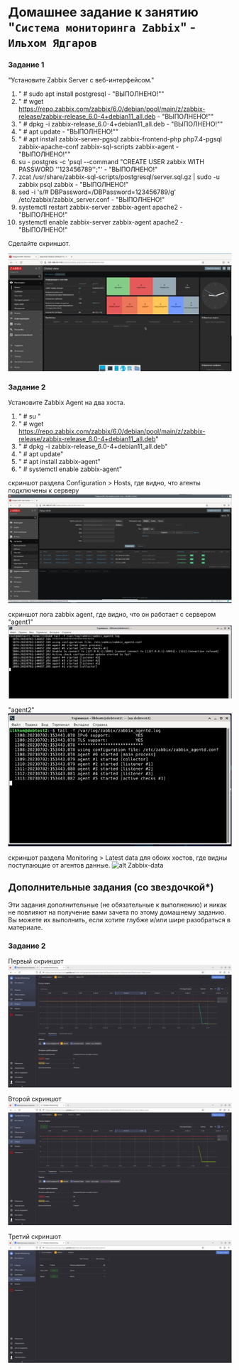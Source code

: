 # Домашнее задание к занятию "`Система мониторинга Zabbix`" - `Ильхом Ядгаров`


### Задание 1

"Установите Zabbix Server с веб-интерфейсом."



1. " # sudo apt install postgresql - "ВЫПОЛНЕНО!""
2. " # wget https://repo.zabbix.com/zabbix/6.0/debian/pool/main/z/zabbix-release/zabbix-release_6.0-4+debian11_all.deb - "ВЫПОЛНЕНО!""
3. " # dpkg -i zabbix-release_6.0-4+debian11_all.deb  - "ВЫПОЛНЕНО!""
4. " # apt update  - "ВЫПОЛНЕНО!""
5. " # apt install zabbix-server-pgsql zabbix-frontend-php php7.4-pgsql zabbix-apache-conf zabbix-sql-scripts zabbix-agent  - "ВЫПОЛНЕНО!""
6. su - postgres -c 'psql --command "CREATE USER zabbix WITH PASSWORD '\'123456789\'';"' - "ВЫПОЛНЕНО!"
7. zcat /usr/share/zabbix-sql-scripts/postgresql/server.sql.gz | sudo -u zabbix psql zabbix  - "ВЫПОЛНЕНО!"
8. sed -i 's/# DBPassword=/DBPassword=123456789/g' /etc/zabbix/zabbix_server.conf  - "ВЫПОЛНЕНО!"
9. systemctl restart zabbix-server zabbix-agent apache2  - "ВЫПОЛНЕНО!"
10. systemctl enable zabbix-server zabbix-agent apache2 - "ВЫПОЛНЕНО!"

Сделайте скриншот.  

![alt Zabbix-main](img/zabbix-main.jpg)


### Задание 2

Установите Zabbix Agent на два хоста.

1. " # su "
2. " # wget https://repo.zabbix.com/zabbix/6.0/debian/pool/main/z/zabbix-release/zabbix-release_6.0-4+debian11_all.deb"
3. " # dpkg -i zabbix-release_6.0-4+debian11_all.deb"
4. " # apt update"
5. " # apt install zabbix-agent"
6. " # systemctl enable zabbix-agent"


скриншот раздела Configuration > Hosts, где видно, что агенты подключены к серверу
![alt Zabbix-hosts](img/zabbix-hosts.jpg)


скриншот лога zabbix agent, где видно, что он работает с сервером
"agent1"
![alt Zabbix-agent1](img/zabbix-agent1-log.jpg)

"agent2"
![alt Zabbix-agent2](img/zabbix-agent2-log.jpg)

скриншот раздела Monitoring > Latest data для обоих хостов, где видны поступающие от агентов данные.
![alt Zabbix-data](img/zabbix-data.jpg)



## Дополнительные задания (со звездочкой*)

Эти задания дополнительные (не обязательные к выполнению) и никак не повлияют на получение вами зачета по этому домашнему заданию. Вы можете их выполнить, если хотите глубже и/или шире разобраться в материале.

### Задание 2

Первый скриншот
![alt alarm1](img/alarm1.png)

Второй скриншот
![alt alarm2](img/alarm2.png)

Третий скриншот
![alt alarms](img/alarms.png)



